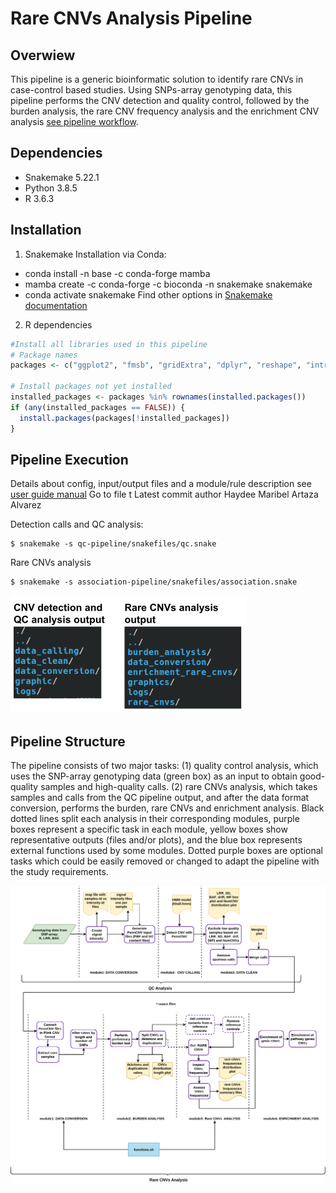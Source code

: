 Rare CNVs Analysis Pipeline
======

Overwiew
-----------------------------
This pipeline is a generic bioinformatic solution to identify rare CNVs in case-control based studies. Using SNPs-array genotyping data, this pipeline performs the CNV detection and quality control, followed by the burden analysis, the rare CNV frequency analysis and the enrichment CNV analysis [see pipeline workflow](manual/images/Rare_CNV_pipeline-drawio.png).

Dependencies
-----------------------------
- Snakemake 5.22.1
- Python 3.8.5
- R 3.6.3

Installation
-----------------------------
1. Snakemake
Installation via Conda:
- conda install -n base -c conda-forge mamba
- mamba create -c conda-forge -c bioconda -n snakemake snakemake
- conda activate snakemake
Find other options in [Snakemake documentation](https://snakemake.readthedocs.io/en/stable/getting_started/installation.html)

2. R dependencies
``` r
#Install all libraries used in this pipeline
# Package names
packages <- c("ggplot2", "fmsb", "gridExtra", "dplyr", "reshape", "introdataviz")

# Install packages not yet installed
installed_packages <- packages %in% rownames(installed.packages())
if (any(installed_packages == FALSE)) {
  install.packages(packages[!installed_packages])
}
```
Pipeline Execution
-----------------------------
Details about config, input/output files and a module/rule description see [user guide manual](manual/Rare_CNVs_pipeline_guide.pdf)
Go to file
t
Latest commit
author
Haydee Maribel Artaza Alvarez

Detection calls and QC analysis: 
```
$ snakemake -s qc-pipeline/snakefiles/qc.snake
```
Rare CNVs analysis
```
$ snakemake -s association-pipeline/snakefiles/association.snake
```
![Output directroies](manual/images/pipeline_output_dirs.png)

Pipeline Structure
-----------------------------
The pipeline consists of two major tasks: (1) quality control analysis, which uses the SNP-array genotyping data (green box) as an input to obtain good-quality samples and high-quality calls. (2) rare CNVs analysis, which takes samples and calls from the QC pipeline output, and after the data format conversion, performs the burden, rare CNVs and enrichment analysis. Black dotted lines split each analysis in their corresponding modules, purple boxes represent a specific task in each module, yellow boxes show representative outputs (files and/or plots), and the blue box represents external functions used by some modules. Dotted purple boxes are optional tasks which could be easily removed or changed to adapt the pipeline with the study requirements.

![Pipeline workflow](manual/images/Rare_CNV_pipeline-drawio.png)
